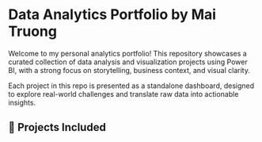 # Data Analytics Portfolio by Mai Truong
Welcome to my personal analytics portfolio!
This repository showcases a curated collection of data analysis and visualization projects using Power BI, with a strong focus on storytelling, business context, and visual clarity.

Each project in this repo is presented as a standalone dashboard, designed to explore real-world challenges and translate raw data into actionable insights.
## 📁 Projects Included

